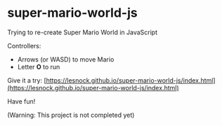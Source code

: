 # super-mario-world-js
Trying to re-create Super Mario World in JavaScript

Controllers:

- Arrows (or WASD) to move Mario
- Letter **O** to run

Give it a try: [https://lesnock.github.io/super-mario-world-js/index.html](https://lesnock.github.io/super-mario-world-js/index.html)

Have fun!

(Warning: This project is not completed yet)
